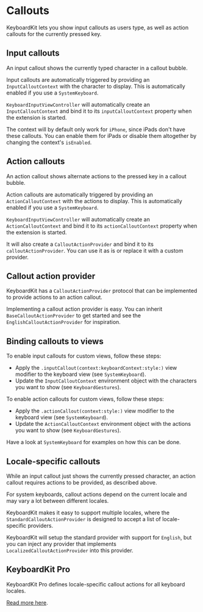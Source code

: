 # Callouts

KeyboardKit lets you show input callouts as users type, as well as action callouts for the currently pressed key.


## Input callouts

An input callout shows the currently typed character in a callout bubble. 

Input callouts are automatically triggered by providing an `InputCalloutContext` with the character to display. This is automatically enabled if you use a `SystemKeyboard`.

`KeyboardInputViewController` will automatically create an `InputCalloutContext` and bind it to its `inputCalloutContext` property when the extension is started.

The context will by default only work for `iPhone`, since iPads don't have these callouts. You can enable them for iPads or disable them altogether by changing the context's `isEnabled`.


## Action callouts

An action callout shows alternate actions to the pressed key in a callout bubble. 

Action callouts are automatically triggered by providing an `ActionCalloutContext` with the actions to display. This is automatically enabled if you use a `SystemKeyboard`.

`KeyboardInputViewController` will automatically create an `ActionCalloutContext` and bind it to its `actionCalloutContext` property when the extension is started.

It will also create a `CalloutActionProvider` and bind it to its `calloutActionProvider`. You can use it as is or replace it with a custom provider.


## Callout action provider

KeyboardKit has a `CalloutActionProvider` protocol that can be implemented to provide actions to an action callout.

Implementing a callout action provider is easy. You can inherit `BaseCalloutActionProvider` to get started and see the `EnglishCalloutActionProvider` for inspiration.


## Binding callouts to views

To enable input callouts for custom views, follow these steps:

* Apply the `.inputCallout(context:keyboardContext:style:)` view modifier to the keyboard view (see `SystemKeyboard`).
* Update the `InputCalloutContext` environment object with the characters you want to show (see `KeyboardGestures`). 

To enable action callouts for custom views, follow these steps:

* Apply the `.actionCallout(context:style:)` view modifier to the keyboard view (see `SystemKeyboard`).
* Update the `ActionCalloutContext` environment object with the actions you want to show (see `KeyboardGestures`).

Have a look at `SystemKeyboard` for examples on how this can be done.


## Locale-specific callouts

While an input callout just shows the currently pressed character, an action callout requires actions to be provided, as described above.

For system keyboards, callout actions depend on the current locale and may vary a lot between different locales.

KeyboardKit makes it easy to support multiple locales, where the `StandardCalloutActionProvider` is designed to accept a list of locale-specific providers.  

KeyboardKit will setup the standard provider with support for `English`, but you can inject any provider that implements `LocalizedCalloutActionProvider` into this provider.


## KeyboardKit Pro

KeyboardKit Pro defines locale-specific callout actions for all keyboard locales.

[Read more here][Pro].  



[Pro]: https://github.com/KeyboardKit/KeyboardKitPro
